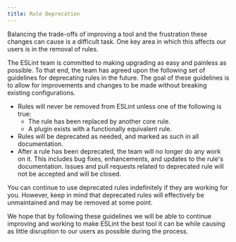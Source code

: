 ```yaml
---
title: Rule Deprecation
---
```


Balancing the trade-offs of improving a tool and the frustration these changes can cause is a difficult task. One key area in which this affects our users is in the removal of rules.

The ESLint team is committed to making upgrading as easy and painless as possible. To that end, the team has agreed upon the following set of guidelines for deprecating rules in the future. The goal of these guidelines is to allow for improvements and changes to be made without breaking existing configurations.

-   Rules will never be removed from ESLint unless one of the following is true:
    -   The rule has been replaced by another core rule.
    -   A plugin exists with a functionally equivalent rule.
-   Rules will be deprecated as needed, and marked as such in all documentation.
-   After a rule has been deprecated, the team will no longer do any work on it. This includes bug fixes, enhancements, and updates to the rule's documentation. Issues and pull requests related to deprecated rule will not be accepted and will be closed.

You can continue to use deprecated rules indefinitely if they are working for you. However, keep in mind that deprecated rules will effectively be unmaintained and may be removed at some point.

We hope that by following these guidelines we will be able to continue improving and working to make ESLint the best tool it can be while causing as little disruption to our users as possible during the process.
